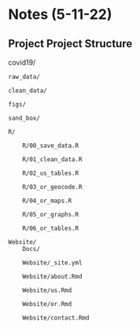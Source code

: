 # Notes (5-11-22)

## Project Project Structure 

covid19/
  
    raw_data/
  
    clean_data/
  
    figs/
  
    sand_box/
  
    R/
    
        R/00_save_data.R
    
        R/01_clean_data.R
    
        R/02_us_tables.R
    
        R/03_or_geocode.R
    
        R/04_or_maps.R
    
        R/05_or_graphs.R
    
        R/06_or_tables.R
  
    Website/
        Docs/
   
        Website/_site.yml
    
        Website/about.Rmd
    
        Website/us.Rmd
    
        Website/or.Rmd
    
        Website/contact.Rmd

